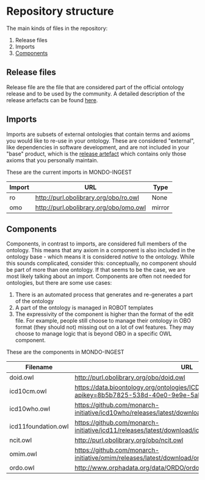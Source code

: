 # Repository structure

The main kinds of files in the repository:

1. Release files
2. Imports
3. [Components](#components)

## Release files
Release file are the file that are considered part of the official ontology release and to be used by the community. A detailed description of the release artefacts can be found [here](https://github.com/INCATools/ontology-development-kit/blob/master/docs/ReleaseArtefacts.md).

## Imports
Imports are subsets of external ontologies that contain terms and axioms you would like to re-use in your ontology. These are considered "external", like dependencies in software development, and are not included in your "base" product, which is the [release artefact](https://github.com/INCATools/ontology-development-kit/blob/master/docs/ReleaseArtefacts.md) which contains only those axioms that you personally maintain.

These are the current imports in MONDO-INGEST

| Import | URL | Type |
| ------ | --- | ---- |
| ro | http://purl.obolibrary.org/obo/ro.owl | None |
| omo | http://purl.obolibrary.org/obo/omo.owl | mirror |

## Components
Components, in contrast to imports, are considered full members of the ontology. This means that any axiom in a component is also included in the ontology base - which means it is considered _native_ to the ontology. While this sounds complicated, consider this: conceptually, no component should be part of more than one ontology. If that seems to be the case, we are most likely talking about an import. Components are often not needed for ontologies, but there are some use cases:

1. There is an automated process that generates and re-generates a part of the ontology
2. A part of the ontology is managed in ROBOT templates
3. The expressivity of the component is higher than the format of the edit file. For example, people still choose to manage their ontology in OBO format (they should not) missing out on a lot of owl features. They may choose to manage logic that is beyond OBO in a specific OWL component.

These are the components in MONDO-INGEST

| Filename | URL |
| -------- | --- |
| doid.owl | http://purl.obolibrary.org/obo/doid.owl |
| icd10cm.owl | https://data.bioontology.org/ontologies/ICD10CM/submissions/23/download?apikey=8b5b7825-538d-40e0-9e9e-5ab9274a9aeb |
| icd10who.owl | https://github.com/monarch-initiative/icd10who/releases/latest/download/icd10who.ttl |
| icd11foundation.owl | https://github.com/monarch-initiative/icd11/releases/latest/download/icd11foundation.owl |
| ncit.owl | http://purl.obolibrary.org/obo/ncit.owl |
| omim.owl | https://github.com/monarch-initiative/omim/releases/latest/download/omim.owl |
| ordo.owl | http://www.orphadata.org/data/ORDO/ordo_orphanet.owl |
